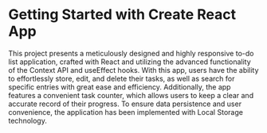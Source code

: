 # Getting Started with Create React App

This project presents a meticulously designed and highly responsive to-do list application, crafted with React and utilizing the advanced functionality of the Context API and useEffect hooks. With this app, users have the ability to effortlessly store, edit, and delete their tasks, as well as search for specific entries with great ease and efficiency. Additionally, the app features a convenient task counter, which allows users to keep a clear and accurate record of their progress. To ensure data persistence and user convenience, the application has been implemented with Local Storage technology.
